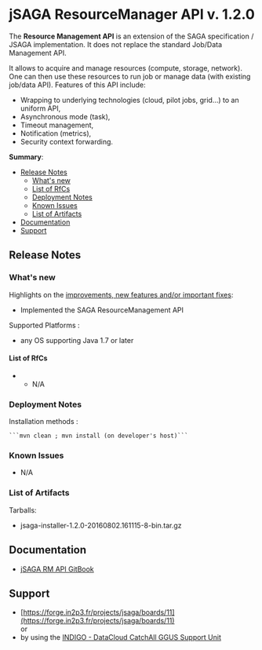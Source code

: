 
# jSAGA ResourceManager API v. 1.2.0

The **Resource Management API** is an extension of the SAGA specification / JSAGA implementation. It does not replace the standard Job/Data Management API.

It allows to acquire and manage resources (compute, storage, network). One can then use these resources to run job or manage data (with existing job/data API). Features of this API include:
* Wrapping to underlying technologies (cloud, pilot jobs, grid…) to an uniform API,
* Asynchronous mode (task),
* Timeout management,
* Notification (metrics),
* Security context forwarding.

**Summary**:
* [Release Notes](#id1)
  * [What's new](#id2)
  * [List of RfCs](#id3)
  * [Deployment Notes](#id4)
  * [Known Issues](#id5)
  * [List of Artifacts](#id7)
* [Documentation](#id6)
* [Support](#id8)


<a id="id1"></a>
## Release Notes


<a id="id2"></a>
### What's new

Highlights on the [improvements, new features and/or important fixes](http://software.in2p3.fr/jsaga/dev/changes-report.html#a1.2.0):
* Implemented the SAGA ResourceManagement API

Supported Platforms : 
* any OS supporting Java 1.7 or later


<a id="id3"></a>
#### List of RfCs 

* * N/A

<a id="id4"></a>
### Deployment Notes

Installation methods :

    ```mvn clean ; mvn install (on developer's host)```

<a id="id5"></a>
### Known Issues

* N/A

<a id="id7"></a>
### List of Artifacts

Tarballs:
* jsaga-installer-1.2.0-20160802.161115-8-bin.tar.gz

<a id="id6"></a>
## Documentation

* [jSAGA RM API GitBook](https://indigo-dc.gitbooks.io/jsaga-resource-management/content/)


<a id="id8"></a>
## Support

* [https://forge.in2p3.fr/projects/jsaga/boards/11](https://forge.in2p3.fr/projects/jsaga/boards/11)<br>
or
* by using the [INDIGO - DataCloud CatchAll GGUS Support Unit](https://wiki.egi.eu/wiki/GGUS:INDIGO_DataCloud_Catch-all_FAQ)
